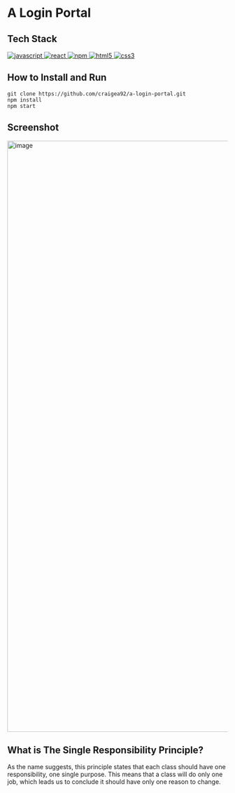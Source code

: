 # A Login Portal

## Tech Stack
<a href="https://www.javascript.com/"> <img src="https://icongr.am/devicon/javascript-original.svg?size=40&color=currentColor" alt="javascript"/> </a>
<a href="https://reactjs.org/"> <img src="https://icongr.am/devicon/react-original.svg?size=40&color=currentColor" alt="react"/> </a>
<a href="https://www.npmjs.com/"> <img src="https://icongr.am/devicon/npm-original-wordmark.svg?size=40&color=currentColor" alt="npm"/> </a>
<a href="https://www.w3schools.com/html/"> <img src="https://icongr.am/devicon/html5-original.svg?size=40&color=8000ff" alt="html5"/> </a>
<a href="https://www.w3schools.com/css/"> <img src="https://icongr.am/devicon/css3-original.svg?size=40&color=8000ff" alt="css3"/> </a>

## How to Install and Run
```
git clone https://github.com/craigea92/a-login-portal.git
npm install
npm start
```
## Screenshot
<img width="1349" alt="image" src="https://user-images.githubusercontent.com/82875984/224509377-7d325153-11ed-4bb6-8893-d4debdcd1ae0.png">

## What is The Single Responsibility Principle?

As the name suggests, this principle states that each class should have one responsibility, one single purpose. This means that a class will do only one job, which leads us to conclude it should have only one reason to change.
